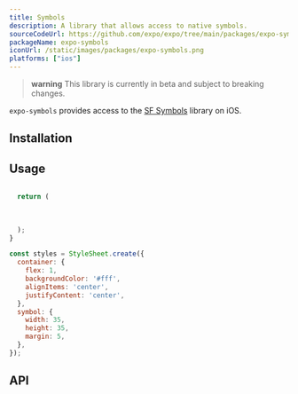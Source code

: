 ```yaml
---
title: Symbols
description: A library that allows access to native symbols.
sourceCodeUrl: https://github.com/expo/expo/tree/main/packages/expo-symbols
packageName: expo-symbols
iconUrl: /static/images/packages/expo-symbols.png
platforms: ["ios"]
---
```


> **warning** This library is currently in beta and subject to breaking changes.

`expo-symbols` provides access to the [SF Symbols](https://developer.apple.com/sf-symbols/) library on iOS.

## Installation

## Usage

```jsx App.js

  return (
    
      
    
  );
}

const styles = StyleSheet.create({
  container: {
    flex: 1,
    backgroundColor: '#fff',
    alignItems: 'center',
    justifyContent: 'center',
  },
  symbol: {
    width: 35,
    height: 35,
    margin: 5,
  },
});
```

## API

```js

```